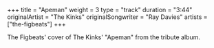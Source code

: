 +++
title = "Apeman"
weight = 3
type = "track"
duration = "3:44"
originalArtist = "The Kinks"
originalSongwriter = "Ray Davies"
artists = ["the-figbeats"]
+++

The Figbeats' cover of The Kinks' "Apeman" from the tribute album.
